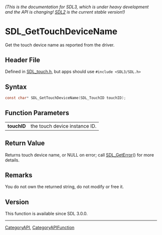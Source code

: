 ###### (This is the documentation for SDL3, which is under heavy development and the API is changing! [SDL2](https://wiki.libsdl.org/SDL2/) is the current stable version!)
# SDL_GetTouchDeviceName

Get the touch device name as reported from the driver.

## Header File

Defined in [SDL_touch.h](https://github.com/libsdl-org/SDL/blob/main/include/SDL3/SDL_touch.h), but apps should use `#include <SDL3/SDL.h>`

## Syntax

```c
const char* SDL_GetTouchDeviceName(SDL_TouchID touchID);

```

## Function Parameters

|                 |                               |
| --------------- | ----------------------------- |
| **touchID**     | the touch device instance ID. |

## Return Value

Returns touch device name, or NULL on error; call
[SDL_GetError](SDL_GetError)() for more details.

## Remarks

You do not own the returned string, do not modify or free it.

## Version

This function is available since SDL 3.0.0.

----
[CategoryAPI](CategoryAPI), [CategoryAPIFunction](CategoryAPIFunction)

